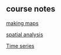 
## course notes

[making maps](class_notes/mapping.html)

[spatial analysis](class_notes/spatial_analysis.html)

[Time series](class_notes/us-renewables.html)

